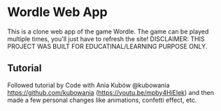 # Wordle Web App
This is a clone web app of the game Wordle. The game can be played multiple times, you'll just have to refresh the site!
DISCLAIMER: THIS PROJECT WAS BUILT FOR EDUCATINAL/LEARNING PURPOSE ONLY.

## Tutorial
Followed tutorial by Code with Ania Kubów @kubowania https://github.com/kubowania (https://youtu.be/mpby4HiElek) and then made a few personal changes like animations, confetti effect, etc.
